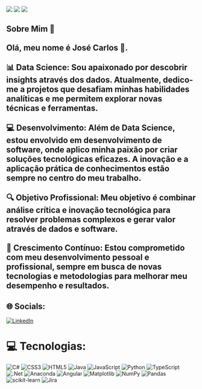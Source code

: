 

![](https://github-readme-stats.vercel.app/api?username=JoseCarlosVSJ&theme=tokyonight&hide_border=true&include_all_commits=false&count_private=false)<a/>
![](https://github-readme-streak-stats.herokuapp.com/?user=JoseCarlosVSJ&theme=tokyonight&hide_border=true)<a/>
![](https://github-readme-stats.vercel.app/api/top-langs/?username=JoseCarlosVSJ&theme=tokyonight&hide_border=true&include_all_commits=false&count_private=false&layout=compact)<br/>

## Sobre Mim 🌟<br><br>Olá, meu nome é José Carlos 👋.<br><br>📊 **Data Science:** Sou apaixonado por descobrir insights através dos dados. Atualmente, dedico-me a projetos que desafiam minhas habilidades analíticas e me permitem explorar novas técnicas e ferramentas.<br><br>💻 **Desenvolvimento:** Além de Data Science, estou envolvido em desenvolvimento de software, onde aplico minha paixão por criar soluções tecnológicas eficazes. A inovação e a aplicação prática de conhecimentos estão sempre no centro do meu trabalho.<br><br>🔍 **Objetivo Profissional:** Meu objetivo é combinar análise crítica e inovação tecnológica para resolver problemas complexos e gerar valor através de dados e software.<br><br>🌱 **Crescimento Contínuo:** Estou comprometido com meu desenvolvimento pessoal e profissional, sempre em busca de novas tecnologias e metodologias para melhorar meu desempenho e resultados.<br>
## 🌐 Socials:
[![LinkedIn](https://img.shields.io/badge/LinkedIn-%230077B5.svg?logo=linkedin&logoColor=white)](https://linkedin.com/in/josé-carlos-vieira-dos-santos-junior-7684402a5) 

# 💻 Tecnologias:
![C#](https://img.shields.io/badge/c%23-%23239120.svg?style=for-the-badge&logo=csharp&logoColor=white) ![CSS3](https://img.shields.io/badge/css3-%231572B6.svg?style=for-the-badge&logo=css3&logoColor=white) ![HTML5](https://img.shields.io/badge/html5-%23E34F26.svg?style=for-the-badge&logo=html5&logoColor=white) ![Java](https://img.shields.io/badge/java-%23ED8B00.svg?style=for-the-badge&logo=openjdk&logoColor=white) ![JavaScript](https://img.shields.io/badge/javascript-%23323330.svg?style=for-the-badge&logo=javascript&logoColor=%23F7DF1E) ![Python](https://img.shields.io/badge/python-3670A0?style=for-the-badge&logo=python&logoColor=ffdd54) ![TypeScript](https://img.shields.io/badge/typescript-%23007ACC.svg?style=for-the-badge&logo=typescript&logoColor=white) ![.Net](https://img.shields.io/badge/.NET-5C2D91?style=for-the-badge&logo=.net&logoColor=white) ![Anaconda](https://img.shields.io/badge/Anaconda-%2344A833.svg?style=for-the-badge&logo=anaconda&logoColor=white) ![Angular](https://img.shields.io/badge/angular-%23DD0031.svg?style=for-the-badge&logo=angular&logoColor=white) ![Matplotlib](https://img.shields.io/badge/Matplotlib-%23ffffff.svg?style=for-the-badge&logo=Matplotlib&logoColor=black) ![NumPy](https://img.shields.io/badge/numpy-%23013243.svg?style=for-the-badge&logo=numpy&logoColor=white) ![Pandas](https://img.shields.io/badge/pandas-%23150458.svg?style=for-the-badge&logo=pandas&logoColor=white) ![scikit-learn](https://img.shields.io/badge/scikit--learn-%23F7931E.svg?style=for-the-badge&logo=scikit-learn&logoColor=white) ![Jira](https://img.shields.io/badge/jira-%230A0FFF.svg?style=for-the-badge&logo=jira&logoColor=white)
